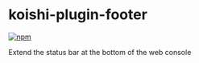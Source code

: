# koishi-plugin-footer

[![npm](https://img.shields.io/npm/v/koishi-plugin-footer?style=flat-square)](https://www.npmjs.com/package/koishi-plugin-footer)

Extend the status bar at the bottom of the web console
